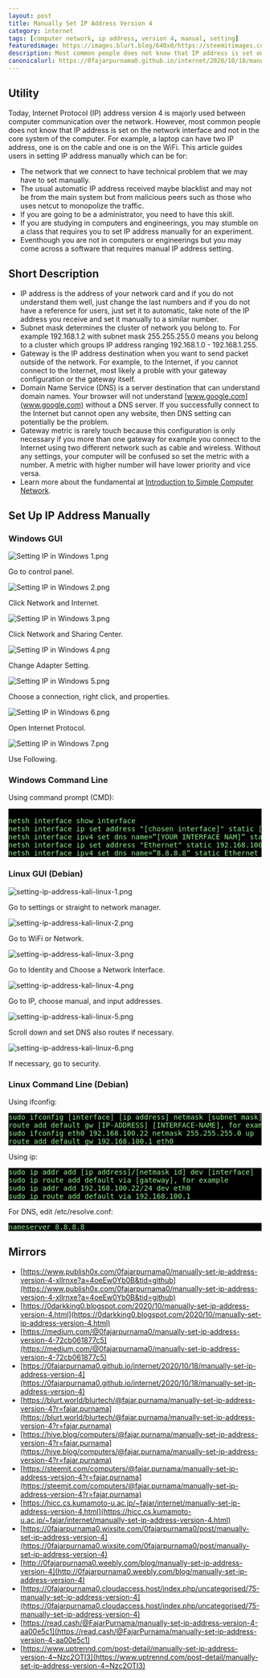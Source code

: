 ```yaml
---
layout: post
title: Manually Set IP Address Version 4
category: internet
tags: [computer network, ip address, version 4, manual, setting]
featuredimage: https://images.blurt.blog/640x0/https://steemitimages.com/640x0/https://images.blurt.buzz/DQmdrTbQQMtEyPB7DvTPqkAeRgSEbu7wdaCBZT6jPEaAM8a/Setting%20IP%20in%20Windows%2010.png
description: Most common people does not know that IP address is set on the network interface and not in the core system of the computer.
canonicalurl: https://0fajarpurnama0.github.io/internet/2020/10/18/manually-set-ip-address-version-4
---
```

## Utility

Today, Internet Protocol (IP) address version 4 is majorly used between computer communication over the network. However, most common people does not know that IP address is set on the network interface and not in the core system of the computer. For example, a laptop can have two IP address, one is on the cable and one is on the WiFi. This article guides users in setting IP address manually which can be for:

*   The network that we connect to have technical problem that we may have to set manually.
*   The usual automatic IP address received maybe blacklist and may not be from the main system but from malicious peers such as those who uses netcut to monopolize the traffic.
*   If you are going to be a administrator, you need to have this skill.
*   If you are studying in computers and engineerings, you may stumble on a class that requires you to set IP address manually for an experiment.
*   Eventhough you are not in computers or engineerings but you may come across a software that requires manual IP address setting.

## Short Description

*   IP address is the address of your network card and if you do not understand them well, just change the last numbers and if you do not have a reference for users, just set it to automatic, take note of the IP address you receive and set it manually to a similar number.
*   Subnet mask determines the cluster of network you belong to. For example 192.168.1.2 with subnet mask 255.255.255.0 means you belong to a cluster which groups IP address ranging 192.168.1.0 - 192.168.1.255.
*   Gateway is the IP address destination when you want to send packet outside of the network. For example, to the Internet, if you cannot connect to the Internet, most likely a proble with your gateway configuration or the gateway itself.
*   Domain Name Service (DNS) is a server destination that can understand domain names. Your browser will not understand [www.google.com](www.google.com) without a DNS server. If you successfully connect to the Internet but cannot open any website, then DNS setting can potentially be the problem.
*   Gateway metric is rarely touch because this configuration is only necessary if you more than one gateway for example you connect to the Internet using two different network such as cable and wireless. Without any settings, your computer will be confused so set the metric with a number. A metric with higher number will have lower priority and vice versa.
*	Learn more about the fundamental at [Introduction to Simple Computer Network](https://0fajarpurnama0.github.io/cryptocurrency/2020/03/24/simple-introduction-to-computer-network).

## Set Up IP Address Manually

### Windows GUI

![Setting IP in Windows 1.png](https://steemitimages.com/640x0/https://images.blurt.buzz/DQmfRaDSVqzCojY8k4bbRTiF2QcR3663ydmwRR23kYv9gAf/Setting%20IP%20in%20Windows%201.png)


Go to control panel.

![Setting IP in Windows 2.png](https://steemitimages.com/640x0/https://images.blurt.buzz/DQmVUqPyuWGqDM3fzYeoRZ9tFA2vQuYUAEnD8Z6Kb4BF1iA/Setting%20IP%20in%20Windows%202.png)


Click Network and Internet.

![Setting IP in Windows 3.png](https://steemitimages.com/640x0/https://images.blurt.buzz/DQmf2u8WiKNutFHMfvC7L5hidYncggJt7GCgkbyTpwcM8H7/Setting%20IP%20in%20Windows%203.png)


Click Network and Sharing Center.


![Setting IP in Windows 4.png](https://steemitimages.com/640x0/https://images.blurt.buzz/DQmNnY5NU91b9gWRFQ9sAYbvrK47M4BwAF9c5pf7EUgUu6f/Setting%20IP%20in%20Windows%204.png)

Change Adapter Setting.


![Setting IP in Windows 5.png](https://steemitimages.com/640x0/https://images.blurt.buzz/DQmZx8HKF8iN5EHg68goF9g3neyKBkerSrNAL2Vek9MXTUu/Setting%20IP%20in%20Windows%205.png)


Choose a connection, right click, and properties.

![Setting IP in Windows 6.png](https://steemitimages.com/640x0/https://images.blurt.buzz/DQmYsNW4Px1nnjf4ktwKZKuJmyHPBNoKUfp288ujozni7zy/Setting%20IP%20in%20Windows%206.png)

Open Internet Protocol.


![Setting IP in Windows 7.png](https://steemitimages.com/640x0/https://images.blurt.buzz/DQmbfH1Wk1cSaYmoCN7XVnRSdK5tYQ7LQwhmiyr78tkzi7i/Setting%20IP%20in%20Windows%207.png)


Use Following.



### Windows Command Line

Using command prompt (CMD):

<pre style="background-color:black; color:lightgreen">    
netsh interface show interface
netsh interface ip set address "[chosen interface]" static [ip address] [subnet mask] [gateway] [metric]
netsh interface ipv4 set dns name=”[YOUR INTERFACE NAM]” static [DNS SERVER], for example:
netsh interface ip set address "Ethernet" static 192.168.100.25 255.255.255.0 192.168.100.1 1
netsh interface ipv4 set dns name=”8.8.8.8” static Ethernet
</pre>

### Linux GUI (Debian)

![setting-ip-address-kali-linux-1.png](https://steemitimages.com/640x0/https://images.blurt.buzz/DQmTHSTdrRkmpfqBCbVpedZ8d5eRDtbNrPG7rGoKZqqujR5/setting-ip-address-kali-linux-1.png)

Go to settings or straight to network manager.

![setting-ip-address-kali-linux-2.png](https://steemitimages.com/640x0/https://images.blurt.buzz/DQmdqit5paamw3jtsCw4XZxsTcwRrHFAift8iP26Q5QsCig/setting-ip-address-kali-linux-2.png)



Go to WiFi or Network.

![setting-ip-address-kali-linux-3.png](https://steemitimages.com/640x0/https://images.blurt.buzz/DQmWxp2uBdsXyPEkdWnrtQM373W3rFnP5F72caazsM1nFMp/setting-ip-address-kali-linux-3.png)



Go to Identity and Choose a Network Interface.

![setting-ip-address-kali-linux-4.png](https://steemitimages.com/640x0/https://images.blurt.buzz/DQmefroTyKPedPu8gZEVW1amBheMqzzQjohyaRkVg1jzKG8/setting-ip-address-kali-linux-4.png)


Go to IP, choose manual, and input addresses.


![setting-ip-address-kali-linux-5.png](https://steemitimages.com/640x0/https://images.blurt.buzz/DQmUkFz3HnW65SMfS3D9fK5oHsTA9EcA714h1pj2XCnScqd/setting-ip-address-kali-linux-5.png)


Scroll down and set DNS also routes if necessary.


![setting-ip-address-kali-linux-6.png](https://steemitimages.com/640x0/https://images.blurt.buzz/DQmUYta88R3WfNdxm4GguzRSX9m6e5TvaoXSn1g2hJFgV4a/setting-ip-address-kali-linux-6.png)


If necessary, go to security.



### Linux Command Line (Debian)

Using ifconfig:

<pre style="background-color:black; color:lightgreen">
sudo ifconfig [interface] [ip address] netmask [subnet mask] up
route add default gw [IP-ADDRESS] [INTERFACE-NAME], for example
sudo ifconfig eth0 192.168.100.22 netmask 255.255.255.0 up
route add default gw 192.168.100.1 eth0
</pre>

Using ip:

<pre style="background-color:black; color:lightgreen">
sudo ip addr add [ip address]/[netmask id] dev [interface]
sudo ip route add default via [gateway], for example
sudo ip addr add 192.168.100.22/24 dev eth0
sudo ip route add default via 192.168.100.1
</pre>

For DNS, edit /etc/resolve.conf:

<pre style="background-color:black; color:lightgreen">
nameserver 8.8.8.8
</pre>

## Mirrors

*   [https://www.publish0x.com/0fajarpurnama0/manually-set-ip-address-version-4-xllrnxe?a=4oeEw0Yb0B&tid=github](https://www.publish0x.com/0fajarpurnama0/manually-set-ip-address-version-4-xllrnxe?a=4oeEw0Yb0B&tid=github)
*   [https://0darkking0.blogspot.com/2020/10/manually-set-ip-address-version-4.html](https://0darkking0.blogspot.com/2020/10/manually-set-ip-address-version-4.html)
*   [https://medium.com/@0fajarpurnama0/manually-set-ip-address-version-4-72cb061877c5](https://medium.com/@0fajarpurnama0/manually-set-ip-address-version-4-72cb061877c5)
*   [https://0fajarpurnama0.github.io/internet/2020/10/18/manually-set-ip-address-version-4](https://0fajarpurnama0.github.io/internet/2020/10/18/manually-set-ip-address-version-4)
*   [https://blurt.world/blurtech/@fajar.purnama/manually-set-ip-address-version-4?r=fajar.purnama](https://blurt.world/blurtech/@fajar.purnama/manually-set-ip-address-version-4?r=fajar.purnama)
*   [https://hive.blog/computers/@fajar.purnama/manually-set-ip-address-version-4?r=fajar.purnama](https://hive.blog/computers/@fajar.purnama/manually-set-ip-address-version-4?r=fajar.purnama)
*   [https://steemit.com/computers/@fajar.purnama/manually-set-ip-address-version-4?r=fajar.purnama](https://steemit.com/computers/@fajar.purnama/manually-set-ip-address-version-4?r=fajar.purnama)
*   [https://hicc.cs.kumamoto-u.ac.jp/~fajar/internet/manually-set-ip-address-version-4.html](https://hicc.cs.kumamoto-u.ac.jp/~fajar/internet/manually-set-ip-address-version-4.html)
*   [https://0fajarpurnama0.wixsite.com/0fajarpurnama0/post/manually-set-ip-address-version-4](https://0fajarpurnama0.wixsite.com/0fajarpurnama0/post/manually-set-ip-address-version-4)
*   [http://0fajarpurnama0.weebly.com/blog/manually-set-ip-address-version-4](http://0fajarpurnama0.weebly.com/blog/manually-set-ip-address-version-4)
*   [https://0fajarpurnama0.cloudaccess.host/index.php/uncategorised/75-manually-set-ip-address-version-4](https://0fajarpurnama0.cloudaccess.host/index.php/uncategorised/75-manually-set-ip-address-version-4)
*   [https://read.cash/@FajarPurnama/manually-set-ip-address-version-4-aa00e5c1](https://read.cash/@FajarPurnama/manually-set-ip-address-version-4-aa00e5c1)
*   [https://www.uptrennd.com/post-detail/manually-set-ip-address-version-4~Nzc2OTI3](https://www.uptrennd.com/post-detail/manually-set-ip-address-version-4~Nzc2OTI3)
